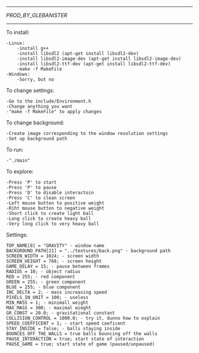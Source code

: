 ***********************
*_PROD_BY_GLEBANISTER_*
***********************

To install:

	-Linux:
		-install g++
		-install libsdl2 (apt-get install libsdl2-dev)
		-install libsdl2-image-dev (apt-get install libsdl2-image-dev)
		-install libsdl2-ttf-dev (apt-get install libsdl2-ttf-dev)
		-make -f MakeFile
	-Windows:
		-Sorry, but no


To change settings:

	-Go to the include/Environment.h
	-Change anything you want
	-"make -f MakeFile" to apply changes


To change background:

	-Create image corresponding to the window resolution settings
	-Set up background path


To run:

	-"./main" 

To explore:

	-Press 'P' to start
	-Press 'P' to pause
	-Press 'D' to disable interactoin
	-Press 'C' to clean screen
	-Left mouse button to positive weight
	-Riht mouse button to negative weight
	-Short click to create light ball
	-Long click to create heavy ball
	-Very long click to very heavy ball


Settings:

	TOP_NAME[8] = "GRAVITY" - window name
	BACKGROUND_PATH[21] = "../textures/back.png" - background path
	SCREEN_WIDTH = 1024; - screen width
	SCREEN_HEIGHT = 768; - screen height
	GAME_DELAY = 15; - pause between frames
	RADIUS = 10; - object radius
	RED = 255; - red component
	GREEN = 255; - green component
	BLUE = 255; - blue component
	INC_DELTA = 2; - mass increasing speed
	PIXELS_IN_UNIT = 100; - useless
	MIN_MASS = 1; - minimall weight
	MAX_MASS = 300; - maximal wieght
	GR_CONST = 20.0; - gravitational constant
	COLLISION_CONTROL = 1000.0; - try it, dunno how to explain
	SPEED_COEFFICENT = 1; - start speed coeficent
	STAY_INSIDE = false; - balls staying inside
	BOUNCES_OFF_THE_WALLS = true balls bouncing off the walls
	PAUSE_INTERACTION = true; start state of interaction
    PAUSE_GAME = true; start state of game (paused/unpaused)
